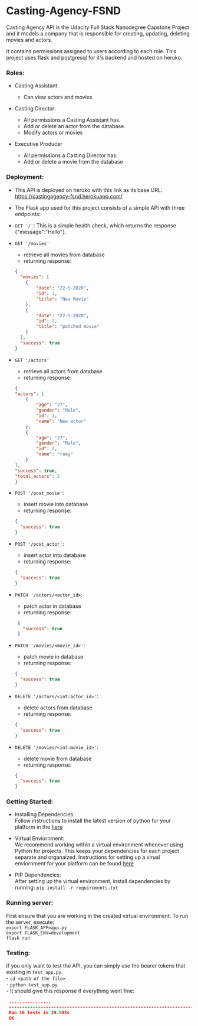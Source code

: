 # Casting-Agency-FSND

Casting Agency API is the Udacity Full Stack Nanodegree Capstone Project and it models a company that is responsible for creating, updating, deleting movies and actors.

It contains permissions assigned to users according to each role.
This project uses flask and postgresql for it's backend and hosted on heruko.

### Roles:
- Casting Assistant:
    - Can view actors and movies

- Casting Director:
    - All permissions a Casting Assistant has.
    - Add or delete an actor from the database.
    - Modify actors or movies

- Executive Producer
    - All permissions a Casting Director has.
    - Add or delete a movie from the database


### Deployment:
- This API is deployed on heruko with this link as its base URL: https://castingagency-fsnd.herokuapp.com/
- The Flask app used for this project consists of a simple API with three endpoints:
- `GET '/'`: This is a simple health check, which returns the response {"message":"Hello"}.
- `GET '/movies'`
    - retrieve all movies from database 
    - returning response:
    ```json
    {
      "movies": [
        {
            "date": "22-5-2020",
            "id": 1,
            "title": "New Movie"
        },
        {
            "date": "22-5-2020",
            "id": 2,
            "title": "patched movie"
        }
      ],
      "success": true
    }
    ```
    
- `GET '/actors'`
    - retrieve all actors from database 
    - returning response:
    ```json
  {
    "actors": [
        {
            "age": "27",
            "gender": "Male",
            "id": 1,
            "name": "New actor"
        },
        {
            "age": "27",
            "gender": "Male",
            "id": 2,
            "name": "ramy"
        }
    ],
    "success": true,
    "total_actors": 2
  }
    ```
    
- `POST '/post_movie'`:
    - insert movie into database 
    - returning response:
    ```json
    {
      "success": true
    }  
    ```
    
- `POST '/post_actor'`:
    - insert actor into database 
    - returning response:
    ```json
    {
      "success": true
    }    
    ```
    
- `PATCH '/actors/<actor_id>`:
    - patch actor in database 
    - returning response:
    ```json
     {
       "success": true
     }   
    ```
- `PATCH '/movies/<movie_id>'`:
    - patch movie in database 
    - returning response:
    ```json
    {
      "success": true
    }    
    ```
    
- `DELETE '/actors/<int:actor_id>'`:
    - delete actors from database 
    - returning response:
    ```json
    {
      "success": true
    }    
    ```
    
- `DELETE '/movies/<int:movie_id>'`:
    - delete movie from database 
    - returning response:
    ```json
    {
      "success": true
    }
    ```

### Getting Started:
- Installing Dependencies: <br>Follow instructions to install the latest version of python for your platform in the [here](https://docs.python.org/3/using/windows.html)

- Virtual Enviornment:<br>We recommend working within a virtual environment whenever using Python for projects. This keeps your dependencies for each project separate and organaized. Instructions for setting up a virual enviornment for your platform can be found [here](https://docs.python.org/3/library/venv.html?#module-venv)

- PIP Dependencies:<br>
After setting up the virtual environment, install dependencies by running: `pip install -r requirements.txt`

### Running server:
  First ensure that you are working in the created virtual environment.
  To run the server, execute: <br>
  `export FLASK_APP=app.py`<br>
  `export FLASK_ENV=development`<br>
  `flask run`

### Testing:

  If you only want to test the API, you can simply use the bearer tokens that existing in `test_app.py`. 
  <br> - `cd <path of the file>`
  <br> - `python test_app.py`
  <br> - It should give this response if everything went fine: <br>
  
  ```json
   ................
   ----------------------------------------------------------------------
   Ran 16 tests in 19.503s
   OK
   ```
